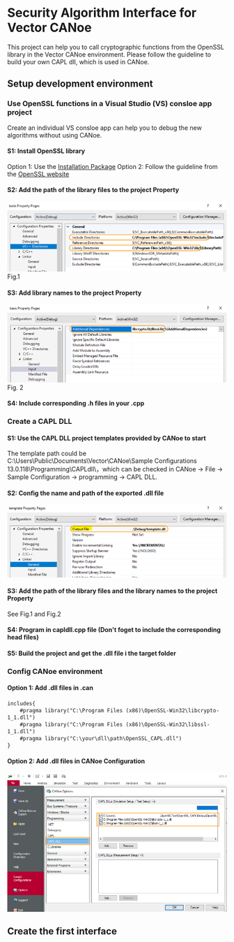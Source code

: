 # Security Algorithm Interface for Vector CANoe

This project can help you to call cryptographic functions from the OpenSSL library in the Vector CANoe environment. Please follow the guideline to build your own CAPL dll, which is used in CANoe.

## Setup development environment

### Use OpenSSL functions in a Visual Studio (VS) consloe app project

Create an individual VS consloe app can help you to debug the new algorithms without using CANoe.

#### S1: Install OpenSSL library
Option 1: Use the [Installation Package](http://slproweb.com/products/Win32OpenSSL.html)
Option 2: Follow the guideline from the [OpenSSL website](https://www.openssl.org/source/)

#### S2: Add the path of the library files to the project Property
![](https://github.com/yujinghua/SecAlgInCANoe/blob/main/image/Setup_1.png) <br>
Fig.1

#### S3: Add library names to the project Property
![](https://github.com/yujinghua/SecAlgInCANoe/blob/main/image/Setup_2.png) <br>
Fig. 2

#### S4: Include corresponding .h files in your .cpp

### Create a CAPL DLL

#### S1: Use the CAPL DLL project templates provided by CANoe to start
The template path could be C:\Users\Public\Documents\Vector\CANoe\Sample Configurations 13.0.118\Programming\CAPLdll\，which can be checked in CANoe -> File -> Sample Configuration -> programming -> CAPL DLL.

#### S2: Config the name and path of the exported .dll file
![](https://github.com/yujinghua/SecAlgInCANoe/blob/main/image/Setup_3.png)

#### S3: Add the path of the library files and the library names to the project Property 
See Fig.1 and Fig.2

#### S4: Program in capldll.cpp file (Don't foget to include the corresponding head files)

#### S5: Build the project and get the .dll file i the target folder

### Config CANoe environment

#### Option 1: Add .dll files in .can 

```
includes{
    #pragma library("C:\Program Files (x86)\OpenSSL-Win32\libcrypto-1_1.dll")
    #pragma library("C:\Program Files (x86)\OpenSSL-Win32\libssl-1_1.dll")
    #pragma library("C:\your\dll\path\OpenSSL_CAPL.dll")
}
```
#### Option 2: Add .dll files in CANoe Configuration
![](https://github.com/yujinghua/SecAlgInCANoe/blob/main/image/Setup_4.png)

## Create the first interface




